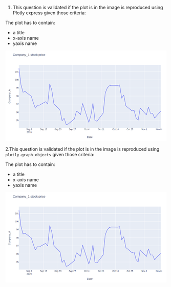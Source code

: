 1. This question is validated if the plot is in the image is reproduced using Plotly express given those criteria:

The plot has to contain:

- a title
- x-axis name
- yaxis name

![alt text][logo_ex6]

[logo_ex6]: ../w1day03_ex6_plot1.png "Time series ex6"

2.This question is validated if the plot is in the image is reproduced using `plotly.graph_objects` given those criteria:

The plot has to contain:

- a title
- x-axis name
- yaxis name

![alt text][logo_ex6]

[logo_ex6]: ../w1day03_ex6_plot1.png "Time series ex6"